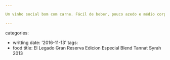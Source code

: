 ```yaml
---

Um vinho social bom com carne. Fácil de beber, pouco azedo e médio corpo; tanino em desenvolvimento. Todos dos amigos da IBM curtiram no churrasco do terraço.

---
```

categories:
- writting
date: '2016-11-13'
tags:
- food
title: El Legado Gran Reserva Edicion Especial Blend Tannat Syrah 2013
